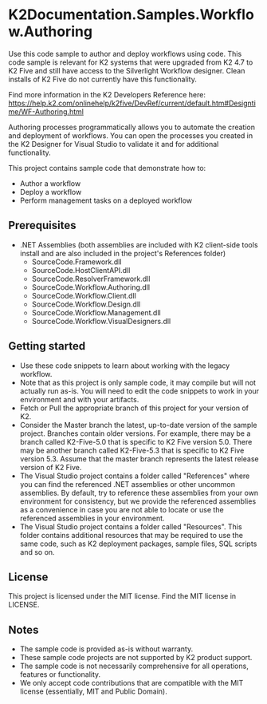 # K2Documentation.Samples.Workflow.Authoring
Use this code sample to author and deploy workflows using code. This code sample is relevant for K2 systems that were upgraded from K2 4.7 to K2 Five and still have access to the Silverlight Workflow designer. Clean installs of K2 Five do not currently have this functionality.

Find more information in the K2 Developers Reference here:
https://help.k2.com/onlinehelp/k2five/DevRef/current/default.htm#Designtime/WF-Authoring.html

Authoring processes programmatically allows you to automate the creation and deployment of workflows. You can open the processes you created in the K2 Designer for Visual Studio to validate it and for additional functionality.

This project contains sample code that demonstrate how to:
* Author a workflow
* Deploy a workflow
* Perform management tasks on a deployed workflow

## Prerequisites
* .NET Assemblies (both assemblies are included with K2 client-side tools install and are also included in the project's References folder)
  * SourceCode.Framework.dll
  * SourceCode.HostClientAPI.dll
  * SourceCode.ResolverFramework.dll
  * SourceCode.Workflow.Authoring.dll
  * SourceCode.Workflow.Client.dll
  * SourceCode.Workflow.Design.dll
  * SourceCode.Workflow.Management.dll
  * SourceCode.Workflow.VisualDesigners.dll

## Getting started
* Use these code snippets to learn about working with the legacy workflow.
* Note that as this project is only sample code, it may compile but will not actually run as-is. You will need to edit the code snippets to work in your environment and with your artifacts.
* Fetch or Pull the appropriate branch of this project for your version of K2.
* Consider the Master branch the latest, up-to-date version of the sample project. Branches contain older versions. For example, there may be a branch called K2-Five-5.0 that is specific to K2 Five version 5.0. There may be another branch called K2-Five-5.3 that is specific to K2 Five version 5.3. Assume that the master branch represents the latest release version of K2 Five.
* The Visual Studio project contains a folder called "References" where you can find the referenced .NET assemblies or other uncommon assemblies. By default, try to reference these assemblies from your own environment for consistency, but we provide the referenced assemblies as a convenience in case you are not able to locate or use the referenced assemblies in your environment.
* The Visual Studio project contains a folder called "Resources". This folder contains additional resources that may be required to use the same code, such as K2 deployment packages, sample files, SQL scripts and so on.
   
## License
This project is licensed under the MIT license. Find the MIT license in LICENSE.

## Notes
* The sample code is provided as-is without warranty.
* These sample code projects are not supported by K2 product support.
* The sample code is not necessarily comprehensive for all operations, features or functionality.
* We only accept code contributions that are compatible with the MIT license (essentially, MIT and Public Domain).

